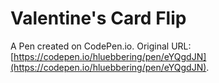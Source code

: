 # Valentine's Card Flip

A Pen created on CodePen.io. Original URL: [https://codepen.io/hluebbering/pen/eYQgdJN](https://codepen.io/hluebbering/pen/eYQgdJN).

